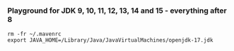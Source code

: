### Playground for JDK 9, 10, 11, 12, 13, 14 and 15 - everything after 8

```
rm -fr ~/.mavenrc
export JAVA_HOME=/Library/Java/JavaVirtualMachines/openjdk-17.jdk
```
